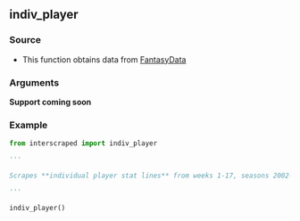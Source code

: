 ## indiv_player

### Source
* This function obtains data from [FantasyData](https://fantasydata.com/)

### Arguments
**Support coming soon**

### Example

```python
from interscraped import indiv_player

'''

Scrapes **individual player stat lines** from weeks 1-17, seasons 2002-current

'''

indiv_player()
```